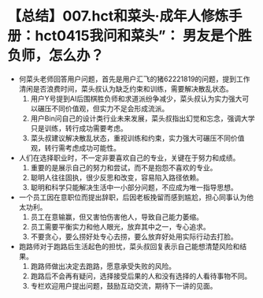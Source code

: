 # 【总结】007.hct和菜头·成年人修炼手册：hct0415我问和菜头”： 男友是个胜负师，怎么办？

-   何菜头老师回答用户问题，首先是用户汇飞的猪62221819的问题，提到工作清闲是否浪费时间，菜头叔认为缺乏约束和训练，需要解决散乱状态。
    1.  用户Y号提到AI后围棋胜负师和求道派纷争减少，菜头叔认为实力强大可以碾压不同价值观，但实力不足会形成流派。
    2.  用户Bin问自己的设计类行业未来发展，菜头叔指出幻觉和忘念，强调大学只是训练，转行成功需要考虑。
    3.  菜头叔建议解决散乱状态，重视训练和约束，实力强大可碾压不同价值观，转行需考虑成功可能性。
-   人们在选择职业时，不一定非要喜欢自己的专业，关键在于努力和成绩。
    1.  重要的是展示自己的努力和尝试，而不是抱怨不喜欢的专业。
    2.  聪明人往往固执，很少反思和改变，容易陷入路径依赖。
    3.  聪明和科学只能解决生活中一小部分问题，不应成为唯一指导思想。
-   一个员工因在意职位而提出辞职，后因老板挽留而感到尴尬，担心同事认为他太功利。
    1.  员工在意输赢，但又害怕伤害他人，导致自己能力萎缩。
    2.  员工需要平衡实力和他人眼光，放弃其中之一，专心追求。
    3.  不要贪心，要么捞好处专心去捞，要么放弃好处用实际行动去打脸。
-   跑路师对于跑路后生活起色的担忧，菜头叔回复表示自己能想清楚风险和结果。
    1.  跑路师做出决定去跑路，愿意承受失败的风险。
    2.  跑路后不会再有疑问，选择接受后果的人和没有选择的人看待事物不同。
    3.  专栏欢迎用户提出问题，鼓励互动交流，期待下一讲的见面。